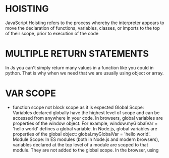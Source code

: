# HOISTING 
JavaScript Hoisting refers to the process whereby the interpreter appears to move the declaration of functions, variables, classes, or imports to the top of their scope, prior to execution of the code


# MULTIPLE RETURN STATEMENTS
In Js you can't simply return many values in a function like you could in python.
That is why when we need that we are usually using object or array.

# VAR SCOPE
- function scope not block scope as it is expected
  Global Scope:
  Variables declared globally have the highest level of scope and can be accessed from anywhere in your code.
  In browsers, global variables are properties of the window object. For example, window.myGlobalVar = 'hello world' defines a global variable.
  In Node.js, global variables are properties of the global object: global.myGlobalVar = 'hello world'.
  Module Scope:
  In ES modules (both in Node.js and modern browsers), variables declared at the top level of a module are scoped to that module. They are not added to the global scope.
  In the browser, using <script type="module"> creates a module scope for that script.
  Function Scope:
  Variables declared with var (we try to avoid this) are limited to the function scope. They are accessible only within that function and any nested functions.
  Block Scope:
  ES6 introduced block scope with the let and const keywords. A block is typically defined by curly braces {}, like in if statements, loops, and other blocks of code.
  Variables declared with let and const are confined to their block, making them more predictable and reducing the chances of accidental variable hoisting.
# Anonymous functions
- no name
- useful when creating a function to be used only once, or to create a quick closure

# using a named function
```js
  function double(a) {
    return a + a;
  }
  conversions(double, 1, 2, 3);
  // 2 4 6
```
```js
// using an anonymous function
conversions(
  function (a) {
    return a + a;
  },
  1,
  2,
  3,
);
// 2 4 6
```

Function called by test internally is an anonymous function
```js
    function test(a, b) {
      return function(a, b) {a + b}
    }
```


# IIFE - immediately invoked function expression
```js
    (function () {
  console.log("JavaScript: at least it's not Java");
})();


// JavaScript: at least it's not Java
```

```js
const result = (function (a, b) {
  return a + b;
})(1, 2);

console.log(result);
// 3
```

The function is defined and then immediately called. It looks nasty, but it's occasionally useful for a couple of reasons:

Scope: It has its own scope
Expression: Can be convenient for computing a value as a single expression (like above)
Async: Can be used to quickly run code in an async function (we'll cover this later)

# 😵‍💫❗YOU CAN DO THAT 
```js
  const total = function calculateTotal(numMessages, bytesPerMessage) {
  return numMessages * bytesPerMessage;
  }(100, 24);
```


# *THIS* KEYWORD
# 1. EXPECTED BEHAVIOUR
This refers to an object that it was invoked in
```js
  const person = {
    name: "test",
    getName() {
      return this.name
    }
  }

  console.log(person.getName())
```

# 2. Window Context
*This* is not limited to objects or classes. That's where the problems start.
In the global window context This refers to the window
```js
 
  console.log(this) // Window
```
# 3. Node context Strict Mode
console.log(this) // undefined

# 4. Node context old
console.log(this) // {}

# 5. Arrow functions
Arrow functions inherit value of this from the parent scope
In the example below this would result in undefined - we are invoking it in node runtime in strict mode, global this 
in this context is undefined

```js
const person = {
  name: "test",
  getName: () =>  {
    return this.name
  }
}

console.log(person.getName()) // UNDEFINED 

```

# ARROW FUNCTIONS
What's the Difference?
Fat arrow functions are usually declared as variables, while the function keyword may or may not be declared as a variable.
Fat arrow functions *handle object scoping in a more intuitive way* 
Fat arrow functions *don't work as constructors*
Fat arrow functions *do not have access to arguments*

❌ this will not work
```js
// const foo = (x, y ) => {
//   console.log(...arguments)
// }
//
// foo(1, 2 )
```

✅ this will
You can assign a standard function to a variable or you can make it a name foo
```js
const oldFoo = function(x, y) {
  console.log(...arguments)
}

oldFoo(1, 2) // 1, 2

function oldFoo2(x, y) {
  console.log(...arguments)
}

oldFoo2(1, 2) // 1, 2
```

With a fat-arrow function, the this keyword refers to the same context as its parent. In essence, fat arrow functions "preserve" the this context. That's why this this.firstName and this.lastName are undefined in this example:

```js
const author = {
  firstName: "Lane",
  lastName: "Wagner",
  getName: () => {
    return `${this.firstName} ${this.lastName}`;
  },
};
console.log(author.getName());
// Prints: undefined undefined
// because `this` still refers to the global object
// and `firstName` and `lastName` are not defined globally
```


# SPREAD
The spread syntax shallow-copies the properties of the objects you're spreading. If properties have the same name, the last (right-most) object's property will overwrite the previous ones
```js 
  function mergeTemplates(defaultTemplates, customTemplates) {
  return {
    ...defaultTemplates, 
    ...customTemplates
  }
  // ?
}
```

# BIND 
In js methods ARE NOT BOUND TO THEIR OBJECT BY DEFAULT. So if we want to use a method as a callback function we may 
run into issues.
For example we want to use getName from person object:

✅ Works as expected
```js
const person = {
  name: "name",
  getName() {
    console.log( this.name)
  }
}

person.getName()
```
❌ Will not work
```js
  const boundMethodTest = person.getName;
// boundMethodTest(); // TypeError: Cannot read properties of undefined (reading 'name')
```

✅ In order to use this method we need to bind it to the person object
```js
const boundMethodCorrect = person.getName.bind(person)
boundMethodCorrect() // name
```

# Callback with bind example
```js
const campaign = {
  name: "Welcome Campaign",
  maxMessages: 100,
  sentMessages: 30,
  sendMessage() {
    this.sentMessages++;
  },
};

function sendWelcome(name, callback) {
  callback();
  console.log(`Sending: "Welcome ${name}! We are so glad you are here."`);
}

console.log("Campaign Messages:", campaign.sentMessages);

// don't touch above this line

sendWelcome("Tyler", campaign.sendMessage.bind(campaign));

// don't touch below this line

console.log("Campaign Messages:", campaign.sentMessages);
```


# CLASSES 
Templates for creating objects. 

```js
    class User {
      constructor(name, age) {
        this.name = name;
        this.age = age;
     }
  }
  const user = new User("Lane", 100);
```

❗ *Class* declaration creates a new class
❗ *constructor* is a method that is called when new object (new instance of a class) is created
❗ *new* keyword calls the constructor method and creates a new instance of the class

 By default all class properties are public, they can be accessed and modified from outside the class. 
```js
  const film = new Movie('Pulp Fiction')
  console.log(film.name);
  film.name = "Fuck you that's why"
  console.log(film.name) // Fuck you that's why
```
# PRIVATE PROPERTIES + SETTERS AND GETTERS
To get a private property define it at the top of the class with a hashtag
```js
class Movie2 {
  #name;
  constructor(name) {
    this.#name = name;
  }
  get title() {
    return this.#name;
  }
  set title(newTitle) {
    return this.#name = newTitle
  }
}

const film2 = new Movie2("Plebania");
console.log(film2.name); // undefined
console.log(film2.title)
```

# STATIC METHODS AND PROPERTIES
Can't be used by the instances of a class (objects created from the class templates). Useful for some internal 
calculations etc within a class.

```js
  class TestStatic {
  static count = 0;
  
  constructor(name) {
    this.name = name
  }
  
  static getCount() {
    console.log(this.count);
    return this.count;
  }

  // static member is not accessible - with private property we could access this 
  getCountFromInstance() {
    return this.count 
  }
}


  const test1 = new TestStatic("test1")
  console.log(test1.name) // test1

  test1.getCount() //: test1.getCount is not a function
  console.log(test1.count) // undefined
```


# STATIC METHODS ANOTHER EXAMPLE
- You can access class itself
- you can call some methods on the class from within the constructor function

```js 
  class Message {
  static TOTAL_MESSAGES = 0;
  static TOTAL_MESSAGE_LENGTH = 0;


  constructor(recipient, sender, body) {
    this.recipient = recipient;
    this.sender = sender;
    this.body = body;
    Message.TOTAL_MESSAGES++
    Message.TOTAL_MESSAGE_LENGTH  += body.length
  }

  static getAverageMessageLength() {
    console.log(Message.TOTAL_MESSAGES);
    console.log(Message.TOTAL_MESSAGE_LENGTH);
    return Math.round(this.TOTAL_MESSAGE_LENGTH / this.TOTAL_MESSAGES )
  }
}

const t = new Message('🍆', "🚀", "Cześć Marysia");
const t2 = new Message('🍆🍆', "🚀🚀", "Cześć Marysia sia");
console.log(Message.getAverageMessageLength())
```

# Getters and Setters 
Look like static methods but are accessed like properties without "()"
Notice that we've renamed this.name to this._name in our constructor to avoid a name collision with the getter itself.

```js
  class User {
  constructor(name, age) {
    this._name = name;
    this.age = age;
  }

  get name() {
    return this._name.toUpperCase();
  }
}

const lane = new User("Lane", 30);
console.log(lane.name); // LANE
```

```js
  class User {
  constructor(name, age) {
    this.name = name;
    this._age = age;
  }

  get age() {
    return this._age;
  }

  set age(value) {
    if (value < 0) {
      throw new Error("Age can't be negative.");
    }
    this._age = value;
  }
}

const lane = new User("Lane", 29);
lane.age = -5; // "Age can't be negative."
console.log(lane.age); // 29
```


Private Methods
Definition: Methods prefixed with # (e.g., #myMethod()), introduced in ES2022 for JavaScript classes.
Access: Only accessible within the class where they're defined. Cannot be called from outside the class or from instances.
Purpose: Encapsulate internal logic, prevent external access, and avoid name conflicts.
Static Methods
Definition: Methods prefixed with static (e.g., static myMethod()), available since ES6.
Access: Called directly on the class itself (e.g., ClassName.myMethod()), not on instances. Instances don't have access to them.
Purpose: Provide utility functions or behaviors that don't depend on instance state, like factory methods or constants.
Key Differences
Scope: Private methods are instance-bound and hidden; static methods are class-bound and shared.
Invocation: Private: this.#method() inside the class; Static: Class.method() outside.
Use Case: Private for internal encapsulation; Static for class-level operations without needing an instance.

# INHERITANCE
- Classes can inherit properties from other classes we do that using *extends* keyword
```js
class Sender {
  constructor(recipient) {
    this.recipient = recipient;
  }
}

class SMSSender extends Sender {
  sendMessage(message) {
    console.log(`Sending SMS to ${this.recipient}: ${message}`);
  }
}

class EmailSender extends Sender {
  sendMessage(message) {
    console.log(`Sending email to ${this.recipient}: ${message}`);

  }
}

const t = new SMSSender('TEST')
const te = new EmailSender('email')

t.sendMessage("Hello")
te.sendMessage("Idk")
// Sending SMS to TEST: Hello
// Sending email to email: Idk

```

# SUPER
The example from above works fine, but what if we want to add a constructor function to a class that inherits some 
properties from another class? In such case we need to call a constructor from that parent function too. 
For example lets say we want to add extra property to SMSSender class. Without super it will not work.
```js
class SMSSender extends Sender {
  constructor(someProperty, recipient) {
    super(recipient);
    this.someProperty = someProperty;
  }
  sendMessage(message) {
    console.log(`Sending SMS to ${this.recipient}: ${message}`);
  }
}
```

We can also use it to call parent method:
```js

class SMSSenderExtended extends SMSSender {
  constructor(someProperty, recipient) {
    super(recipient, someProperty);
  }
  send(message) {
    super.sendMessage(message)
  }
}

const t = new SMSSenderExtended(`some prop`, `recipient`)
t.send('whaaaaat')

```

# Another example
```js
class Sender {
  constructor(recipient) {
    this.recipient = recipient;
  }

  formatMessage(message) {
    return `To: ${this.recipient}, Message: ${message}`;
  }
}

class SMSSender extends Sender {
  constructor(recipient) {
    super(recipient)
  }
  formatMessage(message) {
    return `${super.formatMessage(message)} [SMS]`
  }
}

class EmailSender extends Sender {
  constructor(recipient) {
    super(recipient)
  }
  formatMessage(message) {
    return `${super.formatMessage(message)} [Email]`

  }
}

const t = new EmailSender('recipient')
console.log(t.formatMessage('Hi there'))


```

# INHERITANCE BEFORE CLASSES AND HOW IT ALL WORKS UNDER THE HOOD
Classes are just syntactic sugar for prototypes - underlying mechanism for inheritance. 
Every object in js has a prototype. It is stored internally in the property named __proto__ 
When object "inherits" from the parent it simply means that the parent is its 
prototype. At the very beginning of every prototype chain there is a prototype object. 
We can still create an object that has its prototype by using Object.create()
So when we create a new object its prototype is Object.prototype and Object.protytpe.__proto__ = null
```js
const newObj = {}
console.log(newObj.__proto__ === Object.prototype) // true
```
With classes, it's the same under the hood. When we create a class we also create an object who acts as the 
prototype for all new instances. 

```js
const pureTitan = {
  // (define a parent object / prototype)
  name: "Eren's mom",
  speak(msg) {
    console.log("*titan noises*");
  },
};
pureTitan.speak();
// *titan noises*

const beastTitan = Object.create(pureTitan); // (define a child)

console.log(beasTitan.__proto__ === pureTitan)

console.log(beastTitan.name); // (accessing .name from pureTitan)
console.log(beastTitan.__proto__.name); // (accessing .name from pureTitan)
// Eren's mom

beastTitan.name = "Zeke";
beastTitan.speak = function () {
  console.log(`${this.name} says, "I'm the Beast Titan"`);
};

beastTitan.speak();
// Zeke says, "I'm the Beast Titan"
```

# Object.getPrototypeOf() 
returns the prototype of an object

```js
const pureTitan = {
  name: "Eren's mom",
};

const beastTitan = Object.create(pureTitan);
beastTitan.name = "Zeke";

console.log(beastTitan); // { name: "Zeke" }
console.log(Object.getPrototypeOf(beastTitan)); // { name: "Eren's mom" }
console.log(Object.getPrototypeOf(Object.getPrototypeOf(beastTitan))); // {} (Object.prototype)
console.log(
        Object.getPrototypeOf(
                Object.getPrototypeOf(Object.getPrototypeOf(beastTitan)),
        ),
); // null (end of the chain)
```

# How Are Parent Members Accessed?
You might think that using Object.create() copies the properties from the parent object to the child object:

const pureTitan = {
name: "Eren's mom",
};

const beastTitan = Object.create(pureTitan);
console.log(beastTitan.name); // Eren's mom

JavaScript looks within the beastTitan object for the name property and doesn't find it because we never set one. So 
it *checks its prototype (using Object.getPrototypeOf(beastTitan))*, which is pureTitan, and finds the name property 
there. It uses that value instead.

```js
const user = {

  name: "Default User",
  type: "user",
};

const adminUser = Object.create(user);
adminUser.type = "admin";

function isAdmin(object) {
  
  // this is the same
  const isProto =  adminUser === object.__proto__
  const isProto2 =  adminUser === Object.getPrototypeOf(object);

  return isProto && isProto2
}
const newO = Object.create(adminUser);
isAdmin(newO) // true
```


# for loop
```js
function bulkSendCost(numMessages) {
  let cost = 0;
  for (let i = 0; numMessages > i; i++ ) {
    let dynamicFee = i + i / 100
    cost += dynamicFee
    if (i === 3) break
  }
  return cost;
}

console.log(bulkSendCost(10))

// calculate max messages within budget
function maxMessagesWithinBudget(budget) {
  let costOfMessages = 0;
  let messagesCount = 0;
  for (messagesCount; budget > costOfMessages; messagesCount++ ) {
    costOfMessages += 1 + messagesCount * 0.01
    if (budget < costOfMessages) break;
  }
  return messagesCount
}
maxMessagesWithinBudget(10)

//❗The same function thath coulg go endlessly until break
function maxMessagesWithinBudget(budget) {
  let totalCost = 0;
  let count = 0;

  //❗empty condition
  for (let i = 0; ; i++) {
    const cost = 1.0 + i * 0.01;
    if (totalCost + cost > budget) {
      break;
    }
    totalCost += cost;
    count += 1;
  }

  return count;
}


```
# PRIME NUMBERS TASK 
A prime number is a natural number greater than 1 that has exactly two distinct positive divisors:
→ 1 and itself.

Function to check prime numbers
Prime numbers can't be even


```js
function printPrimes(max) {
  for (let i = 0; max >= i; i++) {
    
    // 2 is a prime but 2 % 2 === condition would be true so we need to handle 2 first otherwise we would skip it 
    if (i === 2 ) {
    console.log(i)
    continue
  }
    
    // check for even numbers as above 2 they are never primes
    if (i % 2 === 0) continue

    // we start by setting flag as true 
    let isAPrime = true
    
    // now we start another loop where we will go through every number up until the currently checked one
    for (let j = 3;  j < i;   j++) {

      //this means it is not a prime number we want to break this check and update isAPrime flag
      if (i % j === 0) {
        isAPrime = false
        break
      }
    }
    
    if (isAPrime) console.log(i)
  }
}

printPrimes(20);
```

# Optimized algorithm to check prime numbers
An example from above works, but we can optimize it a lot
Each not prime number must have at least two divisors cause 
n = a x b
One must be greater or equal to square root n
One must be smaller or equal to square root n
Why?
If both were smaller than multiplication of them would be smaller than n
If both were bigger would be bigger
Knowing this we can simply check all numbers up until square root n

So in second loop to avoid checking all the numbers until n we just check square root of n
i * i <= n 
The loop will stop if i * i is bigger than n
We also increment by two since even numbers are not primes
This way our loop is much more efficient.


```js
function printPrimes(max) {
  for (let i = 0; max >= i; i++) {
    
      if (i === 2 ) {
        console.log(i)
        continue
      }
    if (i % 2 === 0) continue

    let isAPrime = true
    
    // start with 3 as this is the minimum
    for (let j = 3;  j * j  <= i; j+=2) {

      //this means it is not a prime number we want to break this check and update isAPrime flag
      if (i % j === 0) {
        isAPrime = false
        break
      }
    }
    
    if (isAPrime) console.log(i)
  }
}

printPrimes(20);
```

# while
```js
function getMaxMessagesToSend(costMultiplier, maxCostInPennies) {

  let actualCostInPennies = 1.0;
  let maxMessagesToSend = 1;
  let balance = maxCostInPennies - actualCostInPennies;

  // console.log({maxCostInPennies}, {actualCostInPennies});

  while (balance >= actualCostInPennies   ) {
    actualCostInPennies *= costMultiplier;
    balance -= actualCostInPennies;
    maxMessagesToSend++;
    console.log(actualCostInPennies);
  }

  if (balance < 0) {
    maxMessagesToSend--;
  }

  return maxMessagesToSend;
}
```



# For in 
Used to loop over object keys

```js
const printMatchingProperties = (messageLog, searchTerm) => {

for (let key in messageLog) {
  if (key.startsWith(searchTerm)) console.log(`Found: ${key} ->  ${messageLog[key]}`)
} 
};
```

# string to array 
```js
const string = 'string'
const arr1 = string.split('')
const arr2 = Array.from(string)
console.log(arr1) // [ 's', 't', 'r', 'i', 'n', 'g' ]
console.log(arr2) //[ 's', 't', 'r', 'i', 'n', 'g' ]

const str2 = arr1.join("")
console.log(str2) // string

```

# String practice - SLICE VS SUBSTRING
❗ There are small differences between slice and substring, but generally substring is legacy and slice is a modern way

```js
const string = 'my string'
console.log(string.slice(0, -1)) // my strin
console.log(string.slice(0, -2)) // my stri


console.log(string.substring(0, string.length - 1)) // my strin
console.log(string.slice(0, string.length - 1)) // my strin
const slice = string.slice(0, string.length - 1)
console.log(slice); // my strin
console.log(string); // my string
```


```ts
export function formatLabels(...labels: string[]) {
  if (!labels || labels.length === 0) return "No Labels";
  if (labels.length === 1) return `Label: ${labels[0]}`
  
  let labelString = ``
  for (let label of labels) {
    labelString += label + ", "
  }
  return "Labels: " +  labelString.substring(0, labelString.length - 2)
  // ?
}

```
```ts
export function formatLabels(...labels: string[]) {
  if (labels.length === 0) {
    return "No Labels";
  }
  if (labels.length === 1) {
    return `Label: ${labels[0]}`;
  }
  return `Labels: ${labels.join(", ")}`;
}
```


### SET
```js
  const myArr = [1, 2, 3, 4];
  const emptySet = new Set()
  const populatedSet = new Set(myArr)
  console.log(populatedSet) // Set(4) { 1, 2, 3, 4 }
  populatedSet.delete(1)
  console.log(populatedSet) //Set(3) { 2, 3, 4 }
  populatedSet.add(1)
  console.log(populatedSet) // Set(4) { 2, 3, 4, 1 }
  console.log(populatedSet.has(1)) // true
  console.log(populatedSet.has(-1)) // false
  console.log(populatedSet.size) // 4
  
  const arrWithDuplicatedVals = [1, 1, 2, 2, 3, 3]
  const anotherSet = new Set(arrWithDuplicatedVals)
  console.log(anotherSet) // Set(3) { 1, 2, 3 }

  anotherSet.forEach(el => console.log(el))
  /*
   1
   2
   3
   */

for (const item of anotherSet) {
  console.log(item, 'here')
}
  /*
  1 here
  2 here
  3 here
  */
```

# 💥PRACTICE
Complete the findNumUniqueLabels function. It takes an array of strings and returns the number of unique values in the array.
```ts
  export function findNumUniqueLabels(formattedAddresses: string[]) {
    const set = new Set(formattedAddresses)
    return set.size;
  }
```

### MAP
A collection of key value pairs

```ts
  const myMap = new Map();
  myMap.set("key1", "some value")
  console.log(myMap) // Map(1) { 'key1' => 'some value' }
  myMap.set("key2", 1)
  
  console.log(myMap) // Map(2) { 'key1' => 'some value', 'key2' => 1 }
  console.log(myMap.size) // 2
  console.log(myMap.has('key1')) // true
  console.log(myMap.has('non existing key')) // false
  
  myMap.delete("key1")
  console.log(myMap); // Map(1) { 'key2' => 1 }
  
  console.log(myMap.has('key1')) // false
  
  myMap.set("key3", 3)
  
  for (const item of myMap) {
    console.log(`My Map: ${item}`)
  }
  /*
   My Map key2,1
   My Map key3,3
   */
  
  console.log(myMap.keys()) // [Map Iterator] { 'key2', 'key3' }
  console.log(myMap.values()) //[Map Iterator] { 1, 3 }
  
  for (const key of myMap.keys()) {
    console.log(key, 'key')
    //key2 key
    // key3 key
  }
  for (const key of myMap.values()) {
    console.log(key, 'value')
    // 1 value
    // 3 value
  }
  
```

# Iterating over objects 
```js
  class Person {
    constructor(name, surname) {
      this.name = name
      this.surname = surname;
    }
  }

  const man = new Person("Konrad", "Antonik");
  
  console.log(man)
  
  for (let key in man) {
    console.log(key)
    //name
    // surname
  }
  
  
  // for (let item of man) {
  //   console.log(key)
  // ❌ Error
  // }
  
  
  for (let value of Object.values(man)) {
    console.log(value, '123')
    //Konrad 123
    // Antonik 123
  }
  
  for (let value of Object.keys(man)) {
    console.log(value )
    //name
    // surname
  }
  
  // logs indexes
  for (let value in Object.keys(man)) {
    console.log(value )
    // 0
    // 1
  }
  
  
```
